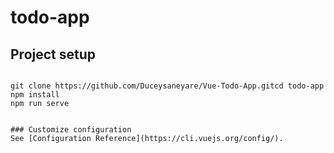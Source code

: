 # todo-app

## Project setup
```

git clone https://github.com/Duceysaneyare/Vue-Todo-App.gitcd todo-app
npm install
npm run serve
```

```

### Customize configuration
See [Configuration Reference](https://cli.vuejs.org/config/).
